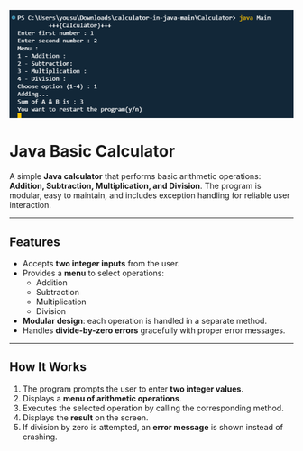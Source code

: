 ![Calculator Output](output.PNG)

# Java Basic Calculator

A simple **Java calculator** that performs basic arithmetic operations: **Addition, Subtraction, Multiplication, and Division**. The program is modular, easy to maintain, and includes exception handling for reliable user interaction.

---

## Features

- Accepts **two integer inputs** from the user.
- Provides a **menu** to select operations:
  - Addition
  - Subtraction
  - Multiplication
  - Division
- **Modular design**: each operation is handled in a separate method.
- Handles **divide-by-zero errors** gracefully with proper error messages.

---

## How It Works

1. The program prompts the user to enter **two integer values**.
2. Displays a **menu of arithmetic operations**.
3. Executes the selected operation by calling the corresponding method.
4. Displays the **result** on the screen.
5. If division by zero is attempted, an **error message** is shown instead of crashing.
